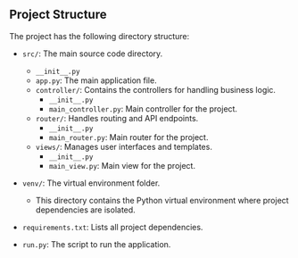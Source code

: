 ## Project Structure

The project has the following directory structure:

- `src/`: The main source code directory.
  - `__init__.py`
  - `app.py`: The main application file.
  - `controller/`: Contains the controllers for handling business logic.
    - `__init__.py`
    - `main_controller.py`: Main controller for the project.
  - `router/`: Handles routing and API endpoints.
    - `__init__.py`
    - `main_router.py`: Main router for the project.
  - `views/`: Manages user interfaces and templates.
    - `__init__.py`
    - `main_view.py`: Main view for the project.

- `venv/`: The virtual environment folder.
  - This directory contains the Python virtual environment where project dependencies are isolated.

- `requirements.txt`: Lists all project dependencies.

- `run.py`: The script to run the application.

